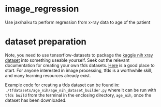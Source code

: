 # image_regression
Use jax/haiku to perform regression from x-ray data to age of the patient

# dataset preparation
Note, you need to use tensorflow-datasets to package the [kaggle nih xray dataset](https://www.kaggle.com/datasets/nih-chest-xrays/data) into something useable yourself.
Seek out the relevant documentation for creating your own tfds datasets.
[Here](https://www.tensorflow.org/datasets/add_dataset) is a good place to start.
For anyone interested in image processing, tfds is a worthwhile skill, and many learning resources already exist.

Example code for creating a tfds dataset can be found in:
``./tfdatasets/age_nih/age_nih_dataset_builder.py``
where it can be run with ``tfds build`` from the terminal in the enclosing directory, ``age_nih``, once the dataset has been downloaded.
